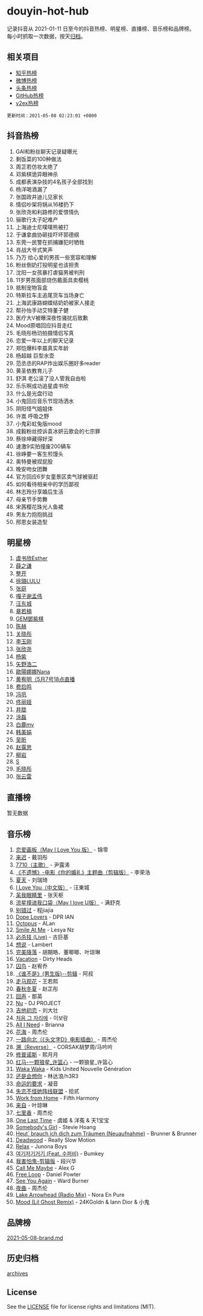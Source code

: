 # douyin-hot-hub

记录抖音从 2021-01-11 日至今的抖音热榜、明星榜、直播榜、音乐榜和品牌榜。每小时抓取一次数据，按天[归档](archives)。

## 相关项目

- [知乎热榜](https://github.com/lonnyzhang423/zhihu-hot-hub)
- [微博热榜](https://github.com/lonnyzhang423/weibo-hot-hub)
- [头条热榜](https://github.com/lonnyzhang423/toutiao-hot-hub)
- [GitHub热榜](https://github.com/lonnyzhang423/github-hot-hub)
- [v2ex热榜](https://github.com/lonnyzhang423/v2ex-hot-hub)


`更新时间：2021-05-08 02:23:01 +0800`

## 抖音热榜

1. GAI和粉丝聊天记录疑曝光
1. 剩饭菜的100种做法
1. 周芷若仿妆太绝了
1. 邓紫棋诡异眼神杀
1. 成都表演杂技的4名孩子全部找到
1. 杨洋喝酒漏了
1. 张国政井迪儿见家长
1. 情侣吵架将锅从16楼扔下
1. 张欣尧和利路修的爱恨情仇
1. 骊歌行太子妃难产
1. 上海迪士尼噗噗熊被打
1. 于谦拿曲协砸挂吓坏郭德纲
1. 东莞一民警在抓捕嫌犯时牺牲
1. 肖战大爷式笑声
1. 乃万 给心爱的男孩一些宽容和理解
1. 粉丝倒奶打投明星也该担责
1. 沈阳一女孩暴打虐猫男被判刑
1. 11岁男孩面部烧伤戴面具卖樱桃
1. 抵制宠物盲盒
1. 特斯拉车主追尾货车当场身亡
1. 上海武康路蝴蝶结奶奶被家人接走
1. 帮孙怡手动艾特董子健
1. 医疗大V被曝深夜性骚扰后致歉
1. Mood原唱回应抖音走红
1. 毛晓彤杨玏拍摄情侣写真
1. 恋爱一年以上的聊天记录
1. 郑恺爆料李晨真实年龄
1. 杨超越 巨型水壶
1. 范丞丞的RAP炸出娱乐圈好多reader
1. 黄圣依教育儿子
1. 舒淇 老公滚了没人管我自由啦
1. 乐乐啊成功追星虞书欣
1. 什么是光盘行动
1. 小鬼回应音乐节现场洒水
1. 阴阳怪气姐姐体
1. 许嵩 呼吸之野
1. 小鬼彩虹兔版mood
1. 成毅粉丝控诉袁冰妍云歌会的七宗罪
1. 蔡徐坤藏得好深
1. 速激9实拍撞废200辆车
1. 徐峥要一客生煎馒头
1. 奥特曼被捏屁股
1. 晚安吻女团舞
1. 官方回应6岁女童景区卖气球被驱赶
1. 如何看待相亲中的学历鄙视
1. 林志玲分享婚后生活
1. 母亲节手势舞
1. 宋茜樱花珠光人鱼裙
1. 男友力抱抱挑战
1. 邢恩女装造型

## 明星榜

1. [虞书欣Esther](https://www.iesdouyin.com/share/user/58992931898?sec_uid=MS4wLjABAAAACB3y_Ok2UZ8n8TwuDGBA3pKrO3ptAbbVZXz6BG-qGfI)
1. [薛之谦](https://www.iesdouyin.com/share/user/96392803790?sec_uid=MS4wLjABAAAAV9gNIy6uaO24sU0-g3Uz_kxHqIRYQrKqDXtLSBtsm5E)
1. [整开](https://www.iesdouyin.com/share/user/84494065240?sec_uid=MS4wLjABAAAAqmKvvrdAH4WZe6MRHCzXema-Gh1H_d7GiVsRaL3jFEc)
1. [徐璐LULU](https://www.iesdouyin.com/share/user/105026707476?sec_uid=MS4wLjABAAAAWq6PbVw-1vDhdj0C03BDl6gVTCxZDHlBvFuDXG4615o)
1. [张庭](https://www.iesdouyin.com/share/user/98282802298?sec_uid=MS4wLjABAAAAmvx03_4dmvU4IouLcpVqVvabF3rgKym0WjOjLoVqPos)
1. [嘎子谢孟伟](https://www.iesdouyin.com/share/user/73321139077?sec_uid=MS4wLjABAAAAFJ36WRTtJ3rE2MlgqFP7Xo3tKDF0P-FlCbeH-JxbtCQ)
1. [汪东城](https://www.iesdouyin.com/share/user/58947228022?sec_uid=MS4wLjABAAAAEr3r4M7k3S_mb_EsAJC6oL_rvDtVKoi1Tw9uffh6C4k)
1. [章若楠](https://www.iesdouyin.com/share/user/75389470922?sec_uid=MS4wLjABAAAA3q_M7SAG4eQnFrskafFBDLnycg_2s21oi7Q_aI42C2Q)
1. [GEM鄧紫棋](https://www.iesdouyin.com/share/user/85089670734?sec_uid=MS4wLjABAAAAh7MdVA-UbMYLeO3_zhA_Z-Mrkh8cDwBCU_qQqucnrFE)
1. [陈赫](https://www.iesdouyin.com/share/user/84990209480?sec_uid=MS4wLjABAAAAAEtO1dCIZvj4VWbLU4Xce7DgVgsKNMNu88eNR2c2LtY)
1. [关晓彤](https://www.iesdouyin.com/share/user/78782477195?sec_uid=MS4wLjABAAAA0iTQO-xDqMYRbtsMRUBLYTZn2TtudkG-dQysF5wF9jU)
1. [李玉刚](https://www.iesdouyin.com/share/user/93070705572?sec_uid=MS4wLjABAAAAaBcrUUGVhBDfPtBa4D6qQKc6XpvAxii-ImVWyNZJJOQ)
1. [张欣尧](https://www.iesdouyin.com/share/user/55984163441?sec_uid=MS4wLjABAAAARZvqZSAQTkdISbN5Ah80h6zWPSvqgvgwJHAjVeCsRHc)
1. [杨紫](https://www.iesdouyin.com/share/user/85957525522?sec_uid=MS4wLjABAAAAX5MksZAy3XAEDV2yjlVWYlxoHa2RjvexxXbDvjxIirg)
1. [矢野浩二](https://www.iesdouyin.com/share/user/104397172057?sec_uid=MS4wLjABAAAAE_EHa9uFGJD_aouq9aPdgqRgbTT1qeNRp_VTGERlJEo)
1. [歐陽娜娜Nana](https://www.iesdouyin.com/share/user/63075266947?sec_uid=MS4wLjABAAAAuWLelPqizjfu5w548WBDgaCJNoUCPsPgHcmoGlB9OXg)
1. [黄宥明（5月7号18点直播](https://www.iesdouyin.com/share/user/59987315253?sec_uid=MS4wLjABAAAARLigrGSo04ZcM2CeixVboxtKGdiLOU0HP7UtRvgwpls)
1. [费启鸣](https://www.iesdouyin.com/share/user/63482523084?sec_uid=MS4wLjABAAAAIfy2FW5QCPI-okMFP4kBM5g87jeLQ-sXMVdVv3Neqlc)
1. [冯巩](https://www.iesdouyin.com/share/user/1991933892508967?sec_uid=MS4wLjABAAAAh6tcornHHqhS6WdOvMvMJEsuMOgUjRpggx3BIBW6BFVVnSS2Gi3fahxR_Kkp1VY-)
1. [佟丽娅](https://www.iesdouyin.com/share/user/3584034112549580?sec_uid=MS4wLjABAAAA8CwcD2XUhKdCEjvNzCb5cuEV2LAKcxpHdfMQ_sKPD-CeOpWKRrE2McDajWnGzw62)
1. [井胧](https://www.iesdouyin.com/share/user/63549369776?sec_uid=MS4wLjABAAAAtHOKxQzNOxt41hqO4w6tAPHyzSbDbF6hpKS0kI425i0)
1. [涂磊](https://www.iesdouyin.com/share/user/58078054954?sec_uid=MS4wLjABAAAAyj9GWtEMNtvyynBb2MaVe_nWeq0fkomuURHCHelaSAA)
1. [白鹿my](https://www.iesdouyin.com/share/user/67262082771?sec_uid=MS4wLjABAAAAORCDztC7TcHbBDZ4e6JwLx6CfMzl-OIOLx6YKrcIA-U)
1. [韩美娟](https://www.iesdouyin.com/share/user/99714411562?sec_uid=MS4wLjABAAAAQQ-lyuRQd8FmZqZulytetGTNQ0R5exPhc25F8xgaf5M)
1. [吴昕](https://www.iesdouyin.com/share/user/105927636273?sec_uid=MS4wLjABAAAA8ni5lQuJryyaJT-FXiSWshY8w7aVmK8o_1sGw_bcr2o)
1. [赵露思](https://www.iesdouyin.com/share/user/58606884048?sec_uid=MS4wLjABAAAAISMJwLxAdIyVnQkkPT9Rv1PRzBraeitmytvKlmZWhmE)
1. [柳岩](https://www.iesdouyin.com/share/user/2613650662?sec_uid=MS4wLjABAAAAYzvfhHu8gZaQ8Z0F9MGpjokYlNp13_KdW6eD6OLvaYg)
1. [S](https://www.iesdouyin.com/share/user/84911283426?sec_uid=MS4wLjABAAAAfn32ij5ZB2c6LTBAjgCdFHB1sUfcT2hSwjTJZnGyqsk)
1. [毛晓彤](https://www.iesdouyin.com/share/user/63685564960?sec_uid=MS4wLjABAAAALTVw6qP34qqsNJ6xqN6jRRkJ78edpGiaIw-YeZGDvTk)
1. [张云雷](https://www.iesdouyin.com/share/user/95381124056?sec_uid=MS4wLjABAAAAIEPAsNnqzUz4aDRarnHmPJZr-2PM7VbkgqQmdgtm6FQ)

## 直播榜

暂无数据

## 音乐榜

1. [恋爱画板（May I Love You 版）](https://sf3-cdn-tos.douyinstatic.com/obj/iesmusic-cn-local/v1/tt-obj/74b949029ee6c641f9ab507f690c74a5.mp3) - 锦零
1. [来迟]() - 戴羽彤
1. [7710（主歌）]() - 尹露浠
1. [《不遗憾》-电影《你的婚礼》主题曲（剪辑版）](https://sf3-cdn-tos.douyinstatic.com/obj/ies-music/8ab037e62b165051d74a6c94836ec708.mp3) - 李荣浩
1. [夏天]() - 刘瑞琦
1. [I Love You（中文版）](https://sf6-cdn-tos.douyinstatic.com/obj/iesmusic-cn-local/v1/tt-obj/8aa2f7a79e20b81702f8e139a3ce006d.mp3) - 汪東城
1. [呆我眼睛里](https://sf3-cdn-tos.douyinstatic.com/obj/ies-music/4e771cb2037ade4adcaa5bfdd7caa851.mp3) - 张天枢
1. [流星撞进我口袋（May I love U版）](https://sf3-cdn-tos.douyinstatic.com/obj/iesmusic-cn-local/v1/tt-obj/fd5da80093b219806a206797e7aa79f4.mp3) - 满舒克
1. [别错过]() - 程jiajia
1. [Dope Lovers](https://sf6-cdn-tos.douyinstatic.com/obj/iesmusic-cn-local/v1/tt-obj/68c0059f0e54afa11c20ceb7b6f7487a.m4a) - DPR IAN
1. [Octopus](https://sf3-cdn-tos.douyinstatic.com/obj/iesmusic-cn-local/v1/tt-obj/b3d682fabffc8ecf46987bb852b2c525.m4a) - ALan
1. [Smile At Me](https://sf6-cdn-tos.douyinstatic.com/obj/iesmusic-cn-local/v1/tt-obj/e896bde2c6d1bc862a9acd8f67199657.m4a) - Lesya Nz
1. [必杀技 (Live)](https://sf6-cdn-tos.douyinstatic.com/obj/iesmusic-cn-local/v1/tt-obj/338b3fb2c23787b98319ac10afa8d341.m4a) - 古巨基
1. [想说](https://sf6-cdn-tos.douyinstatic.com/obj/iesmusic-cn-local/v1/tt-obj/8668531adc9548995fdcc7d3e7811200.mp3) - Lambert
1. [完美降落]() - 胡期皓、董唧唧、叶琼琳
1. [Vacation](https://sf6-cdn-tos.douyinstatic.com/obj/iesmusic-cn-local/v1/tos-ag-v-0000/f52ac95554f84574a8526f44189d438b) - Dirty Heads
1. [囚鸟]() - 赵宥乔
1. [《谁不是》(男生版)--剪辑](https://sf3-cdn-tos.douyinstatic.com/obj/ies-music/748b59bd5efba3d76731e41573258e42.mp3) - 阿叔
1. [走马观花](https://sf3-cdn-tos.douyinstatic.com/obj/iesmusic-cn-local/v1/tt-obj/078f857ba72c72b1c0179a150617a6cd.mp3) - 王若熙
1. [春秋冬夏](https://sf3-cdn-tos.douyinstatic.com/obj/ies-music/398a80d9a6bbbf377a076deb4adc8198.mp3) - 赵芷彤
1. [回声]() - 那英
1. [Nu](https://sf3-cdn-tos.douyinstatic.com/obj/ies-music/9793820783c9177bc12e0d86427c4612.m4a) - DJ PROJECT
1. [吉他初恋](https://sf3-cdn-tos.douyinstatic.com/obj/ies-music/babca4bee7ccc9d6a72673ba31e88a1a.mp3) - 刘大壮
1. [처음 그 자리에](https://sf3-cdn-tos.douyinstatic.com/obj/iesmusic-cn-local/v1/tt-obj/1611210422497282.mp3) - 이보람
1. [All I Need](https://sf3-cdn-tos.douyinstatic.com/obj/iesmusic-cn-local/v1/tos-ag-v-0000/20cfb87a908749d2b859aaaa7e614912) - Brianna
1. [花海]() - 周杰伦
1. [一路向北（《头文字D》电影插曲）]() - 周杰伦
1. [溯（Reverse）]() - CORSAK胡梦周/马吟吟
1. [修普诺斯](https://sf3-cdn-tos.douyinstatic.com/obj/ies-music/bb5918f748953bf1a5bfb6b53226b3df.mp3) - 熙月月
1. [红马-一颗狼星_许篮心]() - 一颗狼星_许篮心
1. [Waka Waka](https://sf3-cdn-tos.douyinstatic.com/obj/ies-music/6a80a8166f766989bf06df6e75a3b2aa.m4a) - Kids United Nouvelle Génération
1. [还是会想你]() - 林达浪/h3R3
1. [命运的要求]() - 凝音
1. [失恋不怪她阵线联盟]() - 拾贰
1. [Work from Home](https://sf3-cdn-tos.douyinstatic.com/obj/iesmusic-cn-local/v1/h/1d359f716a385c701dfc7b77b62d1121) - Fifth Harmony
1. [来自]() - 叶琼琳
1. [七里香]() - 周杰伦
1. [One Last Time](https://sf3-cdn-tos.douyinstatic.com/obj/iesmusic-cn-local/v1/tt-obj/179520d3a644b7d124cf142136aed261.m4a) - 虞姬 & 洋菟 & 天1宝宝
1. [Somebody's Girl](https://sf6-cdn-tos.douyinstatic.com/obj/iesmusic-cn-local/v1/tt-obj/172898bf28c772365cfe7b8e83e73d83.m4a) - Stevie Hoang
1. [Heut´ brauch ich dich zum Träumen (Neuaufnahme)]() - Brunner & Brunner
1. [Deadwood](https://sf3-cdn-tos.douyinstatic.com/obj/iesmusic-cn-local/v1/tt-obj/52349eb26ca06bea9157d88b84020344.m4a) - Really Slow Motion
1. [Relax](https://sf3-cdn-tos.douyinstatic.com/obj/iesmusic-cn-local/v1/tt-obj/9bf4f254c120b8a7d751f9d76b5ea2c6.m4a) - Junona Boys
1. [여기저기거기 (Feat. 수퍼비)](https://sf3-cdn-tos.douyinstatic.com/obj/iesmusic-cn-local/v1/tt-obj/7c0f006a80bf9f35b4ad31075018cbe6.m4a) - Bumkey
1. [我害怕鬼-剪辑版]() - 段兴华
1. [Call Me Maybe](https://sf3-cdn-tos.douyinstatic.com/obj/iesmusic-cn-local/v1/tt-obj/2e9ac70638c8f883c64fba64b86f9493.m4a) - Alex G
1. [Free Loop](https://sf6-cdn-tos.douyinstatic.com/obj/iesmusic-cn-local/v1/tos-ag-ve-2102/a22a84e3326448c694840d3cc0a3161e) - Daniel Powter
1. [See You Again](https://sf3-cdn-tos.douyinstatic.com/obj/iesmusic-cn-local/v1/tt-obj/da0ca8f3f4afc20c4a06976e86439c85.m4a) - Ward Burner
1. [夜曲]() - 周杰伦
1. [Lake Arrowhead (Radio Mix)](https://sf3-cdn-tos.douyinstatic.com/obj/iesmusic-cn-local/v1/tt-obj/ddec29be647e3abf436ef1ae1934003d.m4a) - Nora En Pure
1. [Mood (Lil Ghost Remix)]() - 24KGoldn & Iann Dior & 小鬼

## 品牌榜

[2021-05-08-brand.md](archives/2021-05-08-brand.md)

## 历史归档

[archives](archives)

## License

See the [LICENSE](LICENSE) file for license rights and limitations (MIT).

